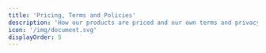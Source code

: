 ```yaml
---
title: 'Pricing, Terms and Policies'
description: 'How our products are priced and our own terms and privacy policies.'
icon: '/img/document.svg'
displayOrder: 5
---
```

